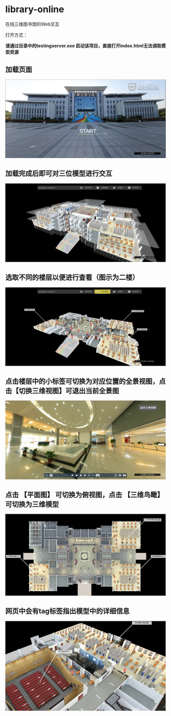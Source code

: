 # library-online
在线三维图书馆的Web交互



打开方式：

**请通过目录中的testingserver.exe 启动该项目，直接打开index.html无法调取模型资源** 



## 加载页面
![主界面](https://github.com/gq731296441/library-online/blob/bcea329785db8d2692c76e5f7e2155420db18681/img/loading.png)  


## 加载完成后即可对三位模型进行交互
![mian page](https://github.com/gq731296441/library-online/blob/e81f43b3b122208d053fd9b5030b2fd4b49047a5/img/main%20page.png)  
## 选取不同的楼层以便进行查看（图示为二楼）
![floor2](https://github.com/gq731296441/library-online/blob/e81f43b3b122208d053fd9b5030b2fd4b49047a5/img/floor2.png)  

## 点击楼层中的小标签可切换为对应位置的全景视图，点击【切换三维视图】可退出当前全景图
![全景图](https://github.com/gq731296441/library-online/blob/e81f43b3b122208d053fd9b5030b2fd4b49047a5/img/panorama.png)  

## 点击 【平面图】 可切换为俯视图，点击 【三维鸟瞰】 可切换为三维模型
![俯瞰图](https://github.com/gq731296441/library-online/blob/e81f43b3b122208d053fd9b5030b2fd4b49047a5/img/vertical%20view.png)  

## 网页中会有tag标签指出模型中的详细信息
![tag](https://github.com/gq731296441/library-online/blob/e81f43b3b122208d053fd9b5030b2fd4b49047a5/img/tag.png)  



